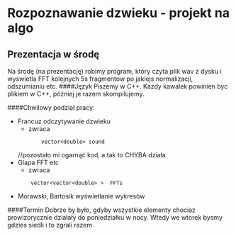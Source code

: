 Rozpoznawanie dzwieku - projekt na algo
=======================================


Prezentacja w środę
-------------------

Na środę (na prezentację) robimy program, który czyta plik wav z dysku i wyswietla FFT kolejnych 5s fragmentow po jakiejs normalizacji, odszumianiu etc.
####Język
    Piszemy w C++. Kazdy kawalek powinien byc plikiem w C++, później je razem skompilujemy.

####Chwilowy podział pracy:
* Francuz odczytywanie dzwieku
    - zwraca
        ```
            vector<double> sound
        ```
	//pozostało mi ogarnąć kod, a tak to CHYBA działa
* Glapa FFT etc
    - zwraca
    ```
        vector<vector<double> >  FFTs
    ```
* Morawski, Bartosik wyświetlanie wykresów

####Termin
    Dobrze by było, gdyby wszystkie elementy chociaz prowizorycznie działały do poniedziałku w nocy. Wtedy we wtorek bysmy gdzies siedli i to zgrali razem

